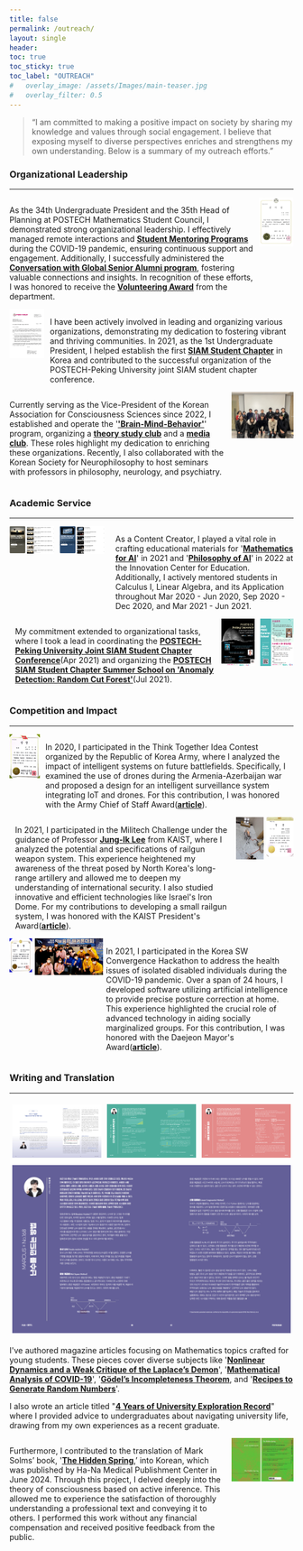 ```yaml
---
title: false
permalink: /outreach/
layout: single
header:
toc: true
toc_sticky: true
toc_label: "OUTREACH"
#   overlay_image: /assets/Images/main-teaser.jpg
#   overlay_filter: 0.5
---
```


> “I am committed to making a positive impact on society by sharing my knowledge and values through social engagement. I believe that exposing myself to diverse perspectives enriches and strengthens my own understanding. Below is a summary of my outreach efforts.”

### Organizational Leadership

---
<div style="display: flex;">
  <div style="flex: 7; padding-right: 10px;">
    <p>
      As the 34th Undergraduate President and the 35th Head of Planning at POSTECH Mathematics Student Council, I demonstrated strong organizational leadership. I effectively managed remote interactions and <a href="https://drive.google.com/file/d/1jYPhNrWqCqZ4FAHdCycUK69WGGhWHxwn/view?usp=sharing"><strong>Student Mentoring Programs</strong></a> during the COVID-19 pandemic, ensuring continuous support and engagement. Additionally, I successfully administered the <a href="https://drive.google.com/file/d/1Vf1Um33n0Rn3QW1echOy4iS7DZs5SqMg/view?usp=sharing"><strong>Conversation with Global Senior Alumni program</strong></a>, fostering valuable connections and insights. In recognition of these efforts, I was honored to receive the <a href="https://drive.google.com/file/d/1vKYyobPUat6Gw6geiqLJghQQKvx9pU_4/view?usp=sharing"><strong>Volunteering Award</strong></a> from the department.
    </p>
  </div>
  <div style="flex: 1;">
    <img src="/assets/images/Outreach/2021VoluteeringAward.png" alt="Volunteering Award by Department of Mathematics" style="width: 100%;">
  </div>
</div>


<div style="display: flex;">
  <div style="flex: 1;">
    <img src="/assets/images/Outreach/LoI_PSSC.png" alt="POSTECH x Peking Joint Conference" style="width: 100%;">
  </div>
  <div style="flex: 7; padding-left: 10px;">
    <p>
      I have been actively involved in leading and organizing various organizations, demonstrating my dedication to fostering vibrant and thriving communities. In 2021, as the 1st Undergraduate President, I helped establish the first <a href="https://minds.postech.ac.kr/postechstudentchapter/"><strong>SIAM Student Chapter</strong></a> in Korea and contributed to the successful organization of the POSTECH-Peking University joint SIAM student chapter conference.
    </p>
  </div>
</div>

<div style="display: flex;">
  <div style="flex: 7; padding-right: 10px;">
    <p>
      Currently serving as the Vice-President of the Korean Association for Consciousness Sciences since 2022, I established and operate the '<a href="https://leadohyeon.notion.site/6526475120dd4f4583fb55fb7b5e71ef?pvs=4"><strong>'Brain-Mind-Behavior'</strong></a>' program, organizing a <a href="https://youtube.com/playlist?list=PLBan6Afp0tlTxmfm83MkMnW1vOt1k3Ic2&si=nxtGxp3m5ZXzfkKn"><strong>theory study club</strong></a> and a <a href="https://youtube.com/playlist?list=PLBan6Afp0tlTPZ_bE8VyHzyCy4EVRFv4b&si=Azf6sgAu3-oAnZKS"><strong>media club</strong></a>. These roles highlight my dedication to enriching these organizations. Recently, I also collaborated with the Korean Society for Neurophilosophy to host seminars with professors in philosophy, neurology, and psychiatry.
    </p>
  </div>
  <div style="flex: 2;">
    <img src="/assets/images/Outreach/2024KACS_PNC.JPG" alt="KACS x Korean Philosophy of Neuroscience Center Joint Seminar" style="width: 100%;">
  </div>
</div>

### Academic Service

---
<div style="display: flex;">
  <div style="flex: 1; padding-right: 10px;">
    <img src="/assets/images/Outreach/MAI.png" alt="Mathematics for AI" style="width: 100%;">
  </div>
  <div style="flex: 1; padding-right: 10px;">
    <img src="/assets/images/Outreach/PAI.png" alt="Philosophy for AI" style="width: 100%;">
  </div>
  <div style="flex: 4; padding-left: 10px;">
    <p>
      As a Content Creator, I played a vital role in crafting educational materials for '<a href="https://youtube.com/playlist?list=PLfWS6_PaCSutSAC7Vu8VHS2uc594cQigv&si=PUY67hIfze3kvEeO"><strong>Mathematics for AI</strong></a>' in 2021 and '<a href="https://youtube.com/playlist?list=PLfWS6_PaCSusXxpOxUSs6ONTln3pHWALy&si=xhr-Y8JY3Y6_xmuw"><strong>Philosophy of AI</strong></a>' in 2022 at the Innovation Center for Education. Additionally, I actively mentored students in Calculus I, Linear Algebra, and its Application throughout Mar 2020 - Jun 2020, Sep 2020 - Dec 2020, and Mar 2021 - Jun 2021.
    </p>
  </div>
</div>



<div style="display: flex;">
  <div style="flex: 6; padding-left: 10px;">
    <p>
      My commitment extended to organizational tasks, where I took a lead in coordinating the <a href="https://minds.postech.ac.kr/conference-workshop/postech-peking-joint-siam-student-chapter-conference-2021/"><strong>POSTECH-Peking University Joint SIAM Student Chapter Conference</strong></a>(Apr 2021) and organizing the <a href="https://minds.postech.ac.kr/postechstudentchapter/summerschool2021/"><strong>POSTECH SIAM Student Chapter Summer School on 'Anomaly Detection: Random Cut Forest'</strong></a>(Jul 2021).
    </p>
  </div>
  <div style="flex: 1; padding-left: 10px;">
    <img src="/assets/images/Outreach/PSSC_Peking.png" alt="POSTECH x Peking" style="width: 100%;">
  </div>
  <div style="flex: 1; padding-left: 10px;">
    <img src="/assets/images/Outreach/PSSC_SummerSchool.png" alt="POSTECH x NIMS" style="width: 100%;">
  </div>
</div>

### Competition and Impact

---

<div style="display: flex;">
  <div style="flex: 1; padding-right: 10px;">
    <img src="/assets/images/Outreach/2020 Excellence Award.png" alt="Excellence Award by ROK" style="width: 100%;">
  </div>
  <div style="flex: 8; padding-right: 10px;">
    <p>
      In 2020, I participated in the Think Together Idea Contest organized by the Republic of Korea Army, where I analyzed the impact of intelligent systems on future battlefields. Specifically, I examined the use of drones during the Armenia-Azerbaijan war and proposed a design for an intelligent surveillance system integrating IoT and drones. For this contribution, I was honored with the Army Chief of Staff Award(<a href="https://bemil.chosun.com/nbrd/bbs/view.html?b_bbs_id=10002&pn=1&num=14050#:~:text=%ED%8F%AC%ED%95%AD%EA%B3%B5%EB%8C%80%20%EC%88%98%ED%95%99%EA%B3%BC%203%ED%95%99%EB%85%84%20%EC%9D%B4%EB%8F%84%ED%98%84%20%ED%95%99%EC%83%9D%EC%9D%98%20%E2%80%98%EC%A7%80%EB%8A%A5%ED%98%95%20%EC%82%AC%EB%AC%BC%EC%9D%B8%ED%84%B0%EB%84%B7%EA%B3%BC%20%EB%93%9C%EB%A1%A0%EC%9D%84%20%EC%9D%B4%EC%9A%A9%ED%95%9C%20%EC%8A%A4%EB%A7%88%ED%8A%B8%20%EA%B0%90%EC%8B%9C%EC%B2%B4%EA%B3%84%E2%80%99"><strong>article</strong></a>).
    </p>
  </div>
</div>


<div style="display: flex;">
  <div style="flex: 8; padding-left: 10px;">
    <p>
      In 2021, I participated in the Militech Challenge under the guidance of Professor <a href="https://npnp.kaist.ac.kr/"><strong>Jung-Ik Lee</strong></a> from KAIST, where I analyzed the potential and specifications of railgun weapon system. This experience heightened my awareness of the threat posed by North Korea's long-range artillery and allowed me to deepen my understanding of international security. I also studied innovative and efficient technologies like Israel's Iron Dome. For my contributions to developing a small railgun system, I was honored with the KAIST President's Award(<a href="https://m.edaily.co.kr/News/Read?newsId=02522326626003112&mediaCodeNo=257"><strong>article</strong></a>).
    </p>
  </div>
    <div style="flex: 1; padding-left: 5px;">
    <img src="/assets/images/Outreach/2021millitech_railgun.jpg" alt="Excellence Award by KAIST President" style="width: 100%;">
  </div>
  <div style="flex: 1; padding-left: 5px;">
    <img src="/assets/images/Outreach/2021Millitech.png" alt="Excellence Award by KAIST President" style="width: 100%;">
  </div>
</div>

<div style="display: flex;">
  <div style="flex: 1; padding-right: 5px;">
    <img src="/assets/images/Outreach/2021SWHackathon.png" alt="Excellence Award by Mayor" style="width: 100%;">
  </div>
  <div style="flex: 3; padding-right: 5px;">
    <img src="/assets/images/Outreach/2021SW_Hackathon.png" alt="Photo by Official Comittee" style="width: 100%;">
  </div>
  <div style="flex: 8; padding-right: 10px;">
    <p>
      In 2021, I participated in the Korea SW Convergence Hackathon to address the health issues of isolated disabled individuals during the COVID-19 pandemic. Over a span of 24 hours, I developed software utilizing artificial intelligence to provide precise posture correction at home. This experience highlighted the crucial role of advanced technology in aiding socially marginalized groups. For this contribution, I was honored with the Daejeon Mayor's Award(<a href=""><strong>article</strong></a>).
    </p>
  </div>
</div>

### Writing and Translation

---

<html lang="en">
<head>
    <meta charset="UTF-8">
    <meta name="viewport" content="width=device-width, initial-scale=1.0">
    <title>Image Grid</title>
    <style>
        .container {
            display: flex;
            flex-wrap: wrap;
        }
        .image-container {
            flex: 1 1 25%; /* 1 1 25% means flex-grow: 1; flex-shrink: 1; flex-basis: 25%; */
            padding: 5px; /* Add some padding for spacing */
        }
        .image {
            width: 100%;
            height: auto;
        }
    </style>
</head>
<body>
    <div class="container">
        <div class="image-container">
            <img src="/assets/images/Outreach/Postechian_01.png" alt="Image 1" class="image">
        </div>
        <div class="image-container">
            <img src="/assets/images/Outreach/Postechian_02.png" alt="Image 2" class="image">
        </div>
        <div class="image-container">
            <img src="/assets/images/Outreach/Postechian_03.png" alt="Image 3" class="image">
        </div>
        <div class="image-container">
            <img src="/assets/images/Outreach/Postechian_04.png" alt="Image 4" class="image">
        </div>
    </div>
</body>
</html>

I've authored magazine articles focusing on Mathematics topics crafted for young students. These pieces cover diverse subjects like '**[Nonlinear Dynamics and a Weak Critique of the Laplace’s Demon](https://issuu.com/postech-admission/docs/2019_postechian_winter-_17mb_/78)**', '**[Mathematical Analysis of COVID-19](https://issuu.com/postech-admission/docs/2020_postechian_spring__17mb_/78)**', '**[Gödel’s Incompleteness Theorem](https://issuu.com/postech-admission/docs/2020_postechian_summer__22mb_/76)**, and '**[Recipes to Generate Random Numbers](https://issuu.com/postech-admission/docs/2020_postechian_autumn__21mb_.pdf/80)**'.

I also wrote an article titled "**[4 Years of University Exploration Record](https://issuu.com/postech-admission/docs/2021_postechian_winter_29/42)**" where I provided advice to undergraduates about navigating university life, drawing from my own experiences as a recent graduate.

<div style="display: flex;">
  <div style="flex: 7; padding-right: 10px;">
    <p>
      Furthermore, I contributed to the translation of Mark Solms’ book, '<a href="https://product.kyobobook.co.kr/detail/S000213487062"><strong>The Hidden Spring</strong></a>,’ into Korean, which was published by Ha-Na Medical Publishment Center in June 2024. Through this project, I delved deeply into the theory of consciousness based on active inference. This allowed me to experience the satisfaction of thoroughly understanding a professional text and conveying it to others. I performed this work without any financial compensation and received positive feedback from the public.
    </p>
  </div>
  <div style="flex: 2;">
    <img src="/assets/images/Outreach/TheHiddenSpring.jpeg" alt="Translation Project-The Hidden Spring" style="width: 100%;">
  </div>
</div>
